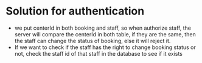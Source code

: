 # Solution for authentication
* we put centerId in both booking and staff, so when authorize staff, the server will compare the centerId in both table, if they are the same, then the staff can change the status of booking, else it will reject it.  
* If we want to check if the staff has the right to change booking status or not, check the staff id of that staff in the database to see if it exists
